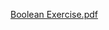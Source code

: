 [Boolean Exercise.pdf](https://github.com/Romeoprexx/Boolean-Logic-Exercise/files/7165802/Boolean.Exercise.pdf)
